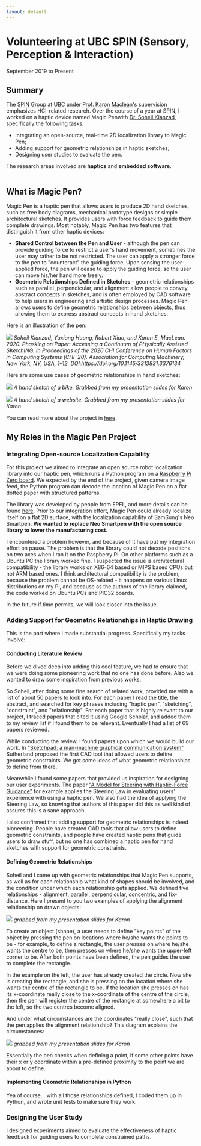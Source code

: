 ```yaml
---
layout: default
---
```


# Volunteering at UBC SPIN (Sensory, Perception & Interaction)

September 2019 to Present

## Summary
The [SPIN Group at UBC](https://www.cs.ubc.ca/labs/spin/frontpage) under [Prof. Karon Maclean](https://www.cs.ubc.ca/labs/spin/content/karon-maclean)'s supervision emphasizes HCI-related research. Over the course of a year at SPIN, I worked on a haptic device named Magic Penwith [Dr. Soheil Kianzad](https://www.cs.ubc.ca/labs/spin/kianzad), specifically the following tasks:
* Integrating an open-source, real-time 2D localization library to Magic Pen;
* Adding support for geometric relationships in haptic sketches;
* Designing user studies to evaluate the pen.

The research areas involved are **haptics** and **embedded software**.
<br><br>

## What is Magic Pen?
Magic Pen is a haptic pen that allows users to produce 2D hand sketches, such as free body diagrams, mechanical prototype designs or simple architectural sketches. It provides users with force feedback to guide them complete drawings. Most notably, Magic Pen has two features that distinguish it from other haptic devices:

* **Shared Control between the Pen and User** - although the pen can provide guiding force to restrict a user's hand movement, sometimes the user may rather to be not restricted. The user can apply a stronger force to the pen to "counteract" the guiding force. Upon sensing the user-applied force, the pen will cease to apply the guiding force, so the user can move his/her hand more freely.
* **Geometric Relationships Defined in Sketches** - geometric relationships such as parallel ,perpendicular, and alignment allow people to convey abstract concepts in sketches, and is often employed by CAD software to help users in engineering and artistic design processes. Magic Pen allows users to define geometric relationships between objects, thus allowing them to express abstract concepts in hand sketches.

Here is an illustration of the pen:

![](magic_pen_1.PNG)
*Soheil Kianzad, Yuxiang Huang, Robert Xiao, and Karon E. MacLean. 2020. Phasking on Paper: Accessing a Continuum of PHysically Assisted SKetchING. In Proceedings of the 2020 CHI Conference on Human Factors in Computing Systems (CHI '20). Association for Computing Machinery, New York, NY, USA, 1–12. DOI:https://doi.org/10.1145/3313831.3376134*

Here are some use cases of geometric relationships in hand sketches:

![](magic_pen_4.PNG)
*A hand sketch of a bike. Grabbed from my presentation slides for Karon*

![](magic_pen_5.PNG)
*A hand sketch of a website. Grabbed from my presentation slides for Karon*

You can read more about the project in [here](https://www.cs.ubc.ca/labs/spin/node/388).

## My Roles in the Magic Pen Project
### Integrating Open-source Localization Capability
For this project we aimed to integrate an open source robot localization library into our haptic pen, which runs a Python program on a [Raspberry Pi Zero board](https://en.wikipedia.org/wiki/Raspberry_Pi). We expected by the end of the project, given camera image feed, the Python program can decode the location of Magic Pen on a flat dotted paper with structured patterns.

The library was developed by people from EPFL, and more details can be found [here](https://www.epfl.ch/labs/chili/dissemination/software/libdots/). Prior to our integration effort, Magic Pen could already localize itself on a flat 2D surface, with the localization capability of SamSung's Neo Smartpen. **We wanted to replace Neo Smartpen with the open source library to lower the manufacturing cost.**

I encountered a problem however, and because of it have put my integration effort on pause. The problem is that the library could not decode positions on two axes when I ran it on the Raspberry Pi. On other platforms such as a Ubuntu PC the library worked fine. I suspected the issue is architectural compatibility - the library works on X86-64 based or MIPS based CPUs but not ARM based ones. I think architectural compatibility is the problem, because the problem cannot be OS-related - it happens on various Linux distributions on my Pi, and because as the authors of the library claimed, the code worked on Ubuntu PCs and PIC32 boards.

In the future if time permits, we will look closer into the issue.

### Adding Support for Geometric Relationships in Haptic Drawing
This is the part where I made substantial progress. Specifically my tasks involve:

#### Conducting Literature Review

Before we dived deep into adding this cool feature, we had to ensure that we were doing some pioneering work that no one has done before. Also we wanted to draw some inspiration from previous works.

So Soheil, after doing some fine search of related work, provided me with a list of about 50 papers to look into. For each paper I read the title, the abstract, and searched for key phrases including "haptic pen", "sketching", "constraint", and "relationship". For each paper that is highly relevant to our project, I traced papers that cited it using Google Scholar, and added them to my review list if I found them to be relevant. Eventually I had a list of 69 papers reviewed.

While conducting the review, I found papers upon which we would build our work. In ["Sketchpad: a man-machine graphical communication system"](https://www.cl.cam.ac.uk/techreports/UCAM-CL-TR-574.pdf) Sutherland proposed the first CAD tool that allowed users to define geometric constraints. We got some ideas of what geometric relationships to define from there.

Meanwhile I found some papers that provided us inspiration for designing our user experiments. The paper ["A Model for Steering with Haptic-Force Guidance"](https://www.researchgate.net/publication/221054952_A_Model_for_Steering_with_Haptic-Force_Guidance) for example applies the Steering Law in evaluating users' experience with using a haptic pen. We also had the idea of applying the Steering Law, so knowing that authors of this paper did this as well kind of assures this is a sane approach.

I also confirmed that adding support for geometric relationships is indeed pioneering. People have created CAD tools that allow users to define geometric constraints, and people have created haptic pens that guide users to draw stuff, but no one has combined a haptic pen for hand sketches with support for geometric constraints. 

#### Defining Geometric Relationships

Soheil and I came up with geometric relationships that Magic Pen supports, as well as for each relationship what kind of shapes should be involved, and the condition under which each relationship gets applied. We defined five relationships - alignment, parallel, perpendicular, concentric, and fix-distance. Here I present to you two examples of applying the alignment relationship on drawn objects:

![](magic_pen_2.PNG)
*grabbed from my presentation slides for Karon*

To create an object (shape), a user needs to define "key points" of the object by pressing the pen on locations where he/she wants the points to be - for example, to define a rectangle, the user presses on where he/she wants the centre to be, then presses on where he/she wants the upper-left corner to be. After both points have been defined, the pen guides the user to complete the rectangle.

In the example on the left, the user has already created the circle. Now she is creating the rectangle, and she is pressing on the location where she wants the centre of the rectangle to be. If the location she presses on has its x-coordinate really close to the x-coordinate of the centre of the circle, then the pen will register the centre of the rectangle at somewhere a bit to the left, so the two centres become aligned.

And under what circumstances are the coordinates "really close", such that the pen applies the alignment relationship? This diagram explains the circumstances:

![](magic_pen_3.PNG)
*grabbed from my presentation slides for Karon*

Essentially the pen checks when defining a point, if some other points have their x or y coordinate within a pre-defined proximity to the point we are about to define.

#### Implementing Geometric Relationships in Python

Yea of course... with all those relationships defined, I coded them up in Python, and wrote unit tests to make sure they work.

### Designing the User Study

I designed experiments aimed to evaluate the effectiveness of haptic feedback for guiding users to complete constrained paths.